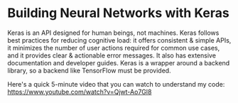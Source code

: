 # Building Neural Networks with Keras

Keras is an API designed for human beings, not machines. Keras follows best practices for reducing cognitive load: it offers consistent & simple APIs, it minimizes the number of user actions required for common use cases, and it provides clear & actionable error messages. It also has extensive documentation and developer guides. Keras is a wrapper around a backend library, so a backend like TensorFlow must be provided.

Here's a quick 5-minute video that you can watch to understand my code: https://www.youtube.com/watch?v=Qjwt-Ao7Gl8
